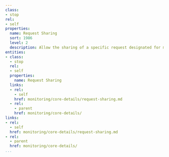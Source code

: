 ```yaml
---
class:
- stop
rel:
- self
properties:
  name: Request Sharing
  sort: 1986
  level: 2
  description: Allow the sharing of a specific request designated for monitoring.
entities:
- class:
  - stop
  rel:
  - self
  properties:
    name: Request Sharing
  links:
  - rel:
    - self
    href: monitoring/core-details/request-sharing.md
  - rel:
    - parent
    href: monitoring/core-details/
links:
- rel:
  - self
  href: monitoring/core-details/request-sharing.md
- rel:
  - parent
  href: monitoring/core-details/
...
```

